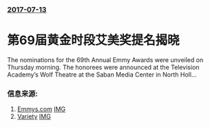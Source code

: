 ### [2017-07-13](/news/2017/07/13/index.md)

##### 
# 第69届黄金时段艾美奖提名揭晓 

The nominations for the 69th Annual Emmy Awards were unveiled on Thursday morning. The honorees were announced at the Television Academy’s Wolf Theatre at the Saban Media Center in North Holl…


### 信息来源:

1. [Emmys.com](http://www.emmys.com/news/awards-news/chlumsky-moore-announce-170629) [IMG](https://www.emmys.com/sites/default/files/photos-article/shemar-moore-2017-480x600.jpg)
2. [Variety](http://variety.com/2017/tv/news/2017-emmy-nominees-list-nominations-1202494465/) [IMG](https://pmcvariety.files.wordpress.com/2017/07/shemar-moore-anna-chlumsky.jpg?w=700&h=393&crop=1)
